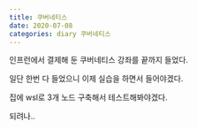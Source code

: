 ```yaml
---
title: 쿠버네티스
date: 2020-07-08
categories: diary 쿠버네티스
---
```

인프런에서 결제해 둔 쿠버네티스 강좌를 끝까지 들었다.

일단 한번 다 들었으니 이제 실습을 하면서 들어야겠다.

집에 wsl로 3개 노드 구축해서 테스트해봐야겠다.

되려나..
